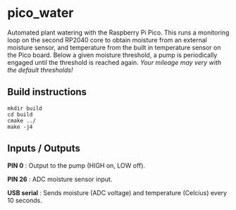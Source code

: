 # pico_water
Automated plant watering with the Raspberry Pi Pico. This runs a monitoring loop on the second RP2040 core to obtain moisture from an external moisture sensor, and temperature from the built in temperature sensor on the Pico board. Below a given moisture threshold, a pump is periodically engaged until the threshold is reached again. *Your mileage may very with the default thresholds!*

Build instructions
---

```console
mkdir build
cd build
cmake ../
make -j4
```

Inputs / Outputs
---

**PIN 0** : Output to the pump (HIGH on, LOW off).

**PIN 26** : ADC moisture sensor input.

**USB serial** : Sends moisture (ADC voltage) and temperature (Celcius) every 10 seconds.
